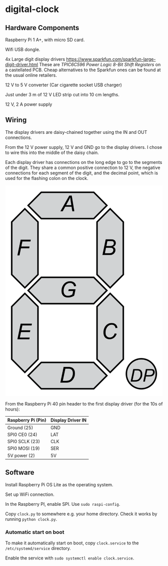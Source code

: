 # digital-clock

## Hardware Components

Raspberry Pi 1 A+, with micro SD card.

Wifi USB dongle.

4x Large digit display drivers https://www.sparkfun.com/sparkfun-large-digit-driver.html
These are _TPIC6C596 Power Logic 8-Bit Shift Registers_ on a castellated PCB. Cheap alternatives to the Sparkfun ones can be
found at the usual online retailers.

12 V to 5 V converter (Car cigarette socket USB charger)

Just under 3 m of 12 V LED strip cut into 10 cm lengths.

12 V, 2 A power supply

## Wiring

The display drivers are daisy-chained together using the IN and OUT connections.

From the 12 V power supply, 12 V and GND go to the display drivers. I chose to wire this into the middle of 
the daisy chain.

Each display driver has connections on the long edge to go to the segments of the digit. They share a common positive 
connection to 12 V, the negative connections for each segment of the digit, and the decimal point, which is used for the
flashing colon on the clock.

![7_Segment_Display_with_Labeled_Segments.svg](images/7_Segment_Display_with_Labeled_Segments.svg)

From the Raspberry Pi 40 pin header to the first display driver (for the 10s of hours):

| Raspberry Pi (Pin) | Display Driver IN | 
|--------------------|-------------------|
| Ground (25)        | GND               |
| SPI0 CE0 (24)      | LAT               |
| SPI0 SCLK (23)     | CLK               |
| SPI0 MOSI (19)     | SER               |
| 5V power (2)       | 5V                |


## Software

Install Raspberry Pi OS Lite as the operating system.

Set up WiFi connection.

In the Raspberry PI, enable SPI. Use `sudo raspi-config`.

Copy `clock.py` to somewhere e.g. your home directory. Check it works by running `python clock.py`.

### Automatic start on boot

To make it automatically start on boot, copy `clock.service` to the `/etc/systemd/service` directory.

Enable the service with `sudo systemctl enable clock.service`.